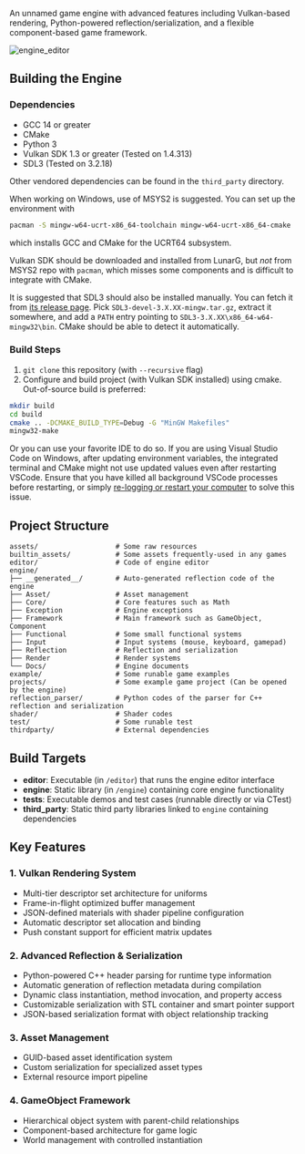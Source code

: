 An unnamed game engine with advanced features including Vulkan-based rendering, Python-powered reflection/serialization, and a flexible component-based game framework.

![engine_editor](./assets/engine_editor.png)

## Building the Engine

### Dependencies

- GCC 14 or greater
- CMake
- Python 3
- Vulkan SDK 1.3 or greater (Tested on 1.4.313)
- SDL3 (Tested on 3.2.18)

Other vendored dependencies can be found in the `third_party` directory.

When working on Windows, use of MSYS2 is suggested. You can set up the environment with
```sh
pacman -S mingw-w64-ucrt-x86_64-toolchain mingw-w64-ucrt-x86_64-cmake
```
which installs GCC and CMake for the UCRT64 subsystem.

Vulkan SDK should be downloaded and installed from LunarG, but *not* from MSYS2 repo with `pacman`, which misses some components and is difficult to integrate with CMake.

It is suggested that SDL3 should also be installed manually.
You can fetch it from [its release page](https://github.com/libsdl-org/SDL/releases/).
Pick `SDL3-devel-3.X.XX-mingw.tar.gz`, extract it somewhere, and add a `PATH` entry pointing to `SDL3-3.X.XX\x86_64-w64-mingw32\bin`.
CMake should be able to detect it automatically.

### Build Steps

1. `git clone` this repository (with `--recursive` flag)
2. Configure and build project (with Vulkan SDK installed) using cmake. Out-of-source build is preferred:
```sh
mkdir build
cd build
cmake .. -DCMAKE_BUILD_TYPE=Debug -G "MinGW Makefiles"
mingw32-make
```

Or you can use your favorite IDE to do so.
If you are using Visual Studio Code on Windows, after updating environment variables, the integrated terminal and CMake might not use updated values even after restarting VSCode.
Ensure that you have killed all background VSCode processes before restarting, or simply [re-logging or restart your computer](https://github.com/microsoft/vscode/issues/69289#issuecomment-467595799) to solve this issue.

## Project Structure

```
assets/                   # Some raw resources
builtin_assets/           # Some assets frequently-used in any games
editor/                   # Code of engine editor
engine/                   
├── __generated__/        # Auto-generated reflection code of the engine
├── Asset/                # Asset management
├── Core/                 # Core features such as Math
├── Exception             # Engine exceptions
├── Framework             # Main framework such as GameObject, Component
├── Functional            # Some small functional systems
├── Input                 # Input systems (mouse, keyboard, gamepad)
├── Reflection            # Reflection and serialization
├── Render                # Render systems
└── Docs/                 # Engine documents
example/                  # Some runable game examples
projects/                 # Some example game project (Can be opened by the engine)
reflection_parser/        # Python codes of the parser for C++ reflection and serialization
shader/                   # Shader codes
test/                     # Some runable test
thirdparty/               # External dependencies
```

## Build Targets

- **editor**: Executable (in `/editor`) that runs the engine editor interface
- **engine**: Static library (in `/engine`) containing core engine functionality  
- **tests**: Executable demos and test cases (runnable directly or via CTest)  
- **third_party**: Static third party libraries linked to `engine` containing dependencies  

## Key Features

### 1. Vulkan Rendering System

- Multi-tier descriptor set architecture for uniforms
- Frame-in-flight optimized buffer management
- JSON-defined materials with shader pipeline configuration
- Automatic descriptor set allocation and binding
- Push constant support for efficient matrix updates

### 2. Advanced Reflection & Serialization

- Python-powered C++ header parsing for runtime type information
- Automatic generation of reflection metadata during compilation
- Dynamic class instantiation, method invocation, and property access
- Customizable serialization with STL container and smart pointer support
- JSON-based serialization format with object relationship tracking

### 3. Asset Management

- GUID-based asset identification system
- Custom serialization for specialized asset types
- External resource import pipeline

### 4. GameObject Framework

- Hierarchical object system with parent-child relationships
- Component-based architecture for game logic
- World management with controlled instantiation

